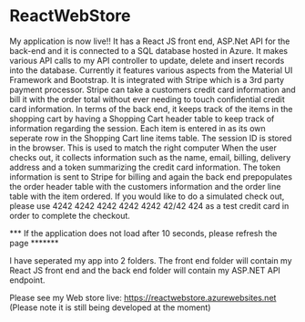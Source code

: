 # ReactWebStore
My application is now live!! It has a React JS front end, ASP.Net API for the back-end and it is connected to a SQL database hosted in Azure. It makes various API calls to my API controller to update, delete and insert records into the database.
Currently it features various aspects from the Material UI Framework and Bootstrap. It is integrated with Stripe which is a 3rd party payment processor. Stripe can take a customers credit card information and bill it with the order total without ever needing to touch confidential credit card information.
In terms of the back end, it keeps track of the items in the shopping cart by having a Shopping Cart header table to keep track of information regarding the session. Each item is entered in as its own seperate row in the Shopping Cart line items table. The session ID is stored in the browser. This is used to match the right computer 
When the user checks out, it collects information such as the name, email, billing, delivery address and a token summarizing the credit card information. The token information is sent to Stripe for billing and again the back end prepopulates 
the order header table with the customers information and the order line table with the item ordered. If you would like to do a simulated check out, please use 4242 4242 4242 4242 4242 42/42 424 as a test credit card in order to complete the checkout. 

*** If the application does not load after 10 seconds, please refresh the page *******

I have seperated my app into 2 folders. The front end folder will contain my React JS front end and the back end folder will contain my ASP.NET API endpoint.


Please see my Web store live: https://reactwebstore.azurewebsites.net (Please note it is still being developed at the moment)
